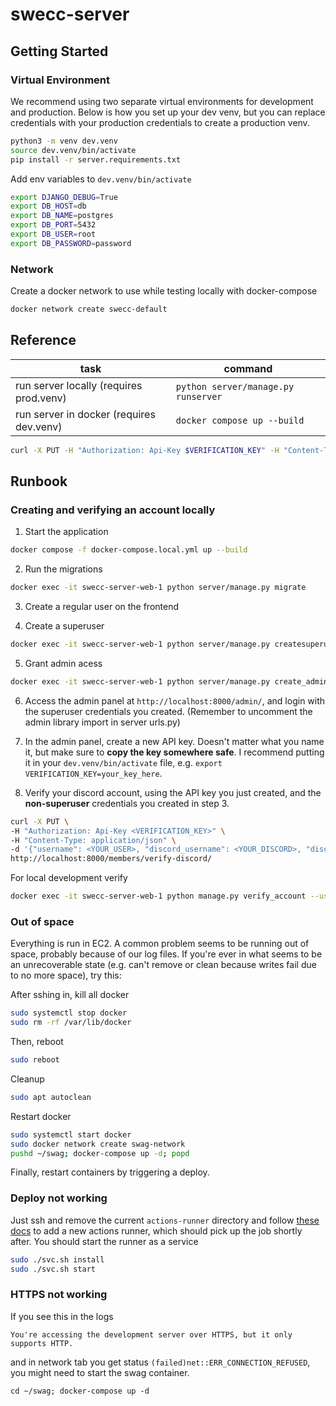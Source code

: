 # swecc-server

## Getting Started

### Virtual Environment

We recommend using two separate virtual environments for development and production. Below is how you set up your dev venv, but you can replace credentials with your production credentials to create a production venv.

```bash
python3 -m venv dev.venv
source dev.venv/bin/activate
pip install -r server.requirements.txt
```

Add env variables to `dev.venv/bin/activate`

```bash
export DJANGO_DEBUG=True
export DB_HOST=db
export DB_NAME=postgres
export DB_PORT=5432
export DB_USER=root
export DB_PASSWORD=password
```

### Network

Create a docker network to use while testing locally with docker-compose

```bash
docker network create swecc-default
```

## Reference

| task                                     | command                             |
| ---------------------------------------- | ----------------------------------- |
| run server locally (requires prod.venv)  | `python server/manage.py runserver` |
| run server in docker (requires dev.venv) | `docker compose up --build`         |

```bash
curl -X PUT -H "Authorization: Api-Key $VERIFICATION_KEY" -H "Content-Type: application/json" -d '{"username": "elimelt", "discord_username": "elimelt", "discord_id": 1234}' http://localhost:8000/members/verify-discord/
```

## Runbook

### Creating and verifying an account locally

1. Start the application

```bash
docker compose -f docker-compose.local.yml up --build
```

2. Run the migrations

```bash
docker exec -it swecc-server-web-1 python server/manage.py migrate
```

3. Create a regular user on the frontend

4. Create a superuser

```bash
docker exec -it swecc-server-web-1 python server/manage.py createsuperuser
```

5. Grant admin acess

```bash
docker exec -it swecc-server-web-1 python server/manage.py create_admin --username yourUserName
```

6. Access the admin panel at `http://localhost:8000/admin/`, and login with the superuser credentials you created. (Remember to uncomment the admin library import in server urls.py)

7. In the admin panel, create a new API key. Doesn't matter what you name it, but make sure to **copy the key somewhere safe**. I recommend putting it in your `dev.venv/bin/activate` file, e.g. `export VERIFICATION_KEY=your_key_here`.

8. Verify your discord account, using the API key you just created, and the **non-superuser** credentials you created in step 3.

```bash
curl -X PUT \
-H "Authorization: Api-Key <VERIFICATION_KEY>" \
-H "Content-Type: application/json" \
-d '{"username": <YOUR_USER>, "discord_username": <YOUR_DISCORD>, "discord_id": <SOME_INT>}' \
http://localhost:8000/members/verify-discord/
```

For local development verify

```bash
docker exec -it swecc-server-web-1 python manage.py verify_account --username yourUsername
```

### Out of space

Everything is run in EC2. A common problem seems to be running out of space, probably because of our log files. If you're ever in what seems to be an unrecoverable state (e.g. can't remove or clean because writes fail due to no more space), try this:

After sshing in, kill all docker

```bash
sudo systemctl stop docker
sudo rm -rf /var/lib/docker
```

Then, reboot

```bash
sudo reboot
```

Cleanup

```bash
sudo apt autoclean
```

Restart docker

```bash
sudo systemctl start docker
sudo docker network create swag-network
pushd ~/swag; docker-compose up -d; popd
```

Finally, restart containers by triggering a deploy.

### Deploy not working

Just ssh and remove the current `actions-runner` directory and follow [these docs](https://docs.github.com/en/actions/hosting-your-own-runners/managing-self-hosted-runners/configuring-the-self-hosted-runner-application-as-a-service) to add a new actions runner, which should pick up the job shortly after. You should start the runner as a service

```bash
sudo ./svc.sh install
sudo ./svc.sh start
```

### HTTPS not working

If you see this in the logs

```
You're accessing the development server over HTTPS, but it only supports HTTP.
```

and in network tab you get status `(failed)net::ERR_CONNECTION_REFUSED`, you might need to start the swag container.

```
cd ~/swag; docker-compose up -d
```

